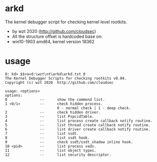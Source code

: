 # arkd
The kernel debugger script for checking kernel level rootkits.

- by wzt 2020	(http://github.com/cloudsec)
- All the structure offset is hardcoded base on:
- win10-1903 amd64, kernel version 18362

# usage
```
0: kd> $$>a<d:\wzt\nt\arkd\arkd.txt 0
The Kernel Debugger Scripts for checking rootkits v0.04.
Copyright (c) wzt 2020  http://github.com/cloudsec

usage: <options>
options:
0               --      show the commond list.
1 <0/1>         --      check hidden process.
                        0 - normal check | 1 - deep check.
2               --      check hidden driver.
3               --      list PspcidTable.
4               --      list process create callback notify routine.
5               --      list thread create callback notify routine.
6               --      list driver create callback notify routine.
7               --      list ssdt.
8               --      list ssdt hook.
9               --      check ssdt/ssdt_shadow inline hook.
10 <pid>        --      list process vads.
11              --      list object types.
12              --      list security descriptor.
```
